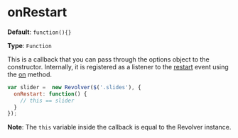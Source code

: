 # onRestart

**Default**: `function(){}` 

**Type**: `Function`

This is a callback that you can pass through the options object to the constructor. Internally, it is registered as a listener to the [restart](https://github.com/revolverjs/revolverjs/blob/master/docs/revolver.events.restart.md) event using the [on](https://github.com/revolverjs/revolverjs/edit/master/docs/revolver.methods.on.md) method.

```javascript
var slider =  new Revolver($('.slides'), {
  onRestart: function() {
    // this == slider
  }
});
```

**Note**: The `this` variable inside the callback is equal to the Revolver instance.
